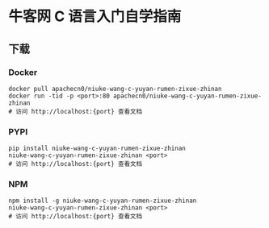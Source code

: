 # 牛客网 C 语言入门自学指南

## 下载

### Docker

```
docker pull apachecn0/niuke-wang-c-yuyan-rumen-zixue-zhinan
docker run -tid -p <port>:80 apachecn0/niuke-wang-c-yuyan-rumen-zixue-zhinan
# 访问 http://localhost:{port} 查看文档
```

### PYPI

```
pip install niuke-wang-c-yuyan-rumen-zixue-zhinan
niuke-wang-c-yuyan-rumen-zixue-zhinan <port>
# 访问 http://localhost:{port} 查看文档
```

### NPM

```
npm install -g niuke-wang-c-yuyan-rumen-zixue-zhinan
niuke-wang-c-yuyan-rumen-zixue-zhinan <port>
# 访问 http://localhost:{port} 查看文档
```